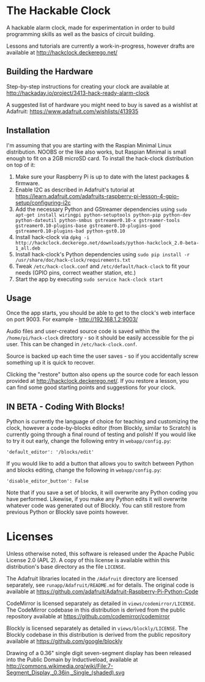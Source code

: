 The Hackable Clock
==================

A hackable alarm clock, made for experimentation in order to build programming skills as well as the basics of circuit building.

Lessons and tutorials are currently a work-in-progress, however drafts are available at http://hackclock.deckerego.net/


Building the Hardware
---------------------

Step-by-step instructions for creating your clock are available at http://hackaday.io/project/3413-hack-ready-alarm-clock

A suggested list of hardware you might need to buy is saved as a wishlist at Adafruit: https://www.adafruit.com/wishlists/413935

Installation
------------

I'm assuming that you are starting with the Raspian Minimal Linux distribution. NOOBS or the like also works, but Raspian Minimal is small enough to fit on a 2GB microSD card. To install the hack-clock distribution on top of it:

1. Make sure your Raspberry Pi is up to date with the latest packages & firmware.
2. Enable I2C as described in Adafruit's tutorial at https://learn.adafruit.com/adafruits-raspberry-pi-lesson-4-gpio-setup/configuring-i2c
3. Add the necessary Python and GStreamer dependencies using `sudo apt-get install wiringpi python-setuptools python-pip python-dev python-dateutil python-smbus gstreamer0.10-x gstreamer-tools gstreamer0.10-plugins-base gstreamer0.10-plugins-good gstreamer0.10-plugins-bad python-gst0.10`
4. Install hack-clock via `dpkg -i http://hackclock.deckerego.net/downloads/python-hackclock_2.0-beta-1_all.deb`
5. Install hack-clock's Python dependencies using `sudo pip install -r /usr/share/doc/hack-clock/requirements.txt`
6. Tweak `/etc/hack-clock.conf` and `/etc/default/hack-clock` to fit your needs (GPIO pins, correct weather station, etc.)
7. Start the app by executing `sudo service hack-clock start`


Usage
-----

Once the app starts, you should be able to get to the clock's web interface on port 9003. For example - http://192.168.1.2:9003/

Audio files and user-created source code is saved within the `/home/pi/hack-clock` directory - so it should be easily accessible for the pi user. This can be changed in `/etc/hack-clock.conf`.

Source is backed up each time the user saves - so if you accidentally screw something up it is quick to recover.

Clicking the "restore" button also opens up the source code for each lesson provided at http://hackclock.deckerego.net/. If you restore a lesson, you can find some good starting points and suggestions for your clock.


IN BETA - Coding With Blocks!
--------------------------

Python is currently the language of choice for teaching and customizing the clock, however a code-by-blocks editor (from Blockly, similar to Scratch) is currently going through a final round of testing and polish! If you would like to try it out early, change the following entry in `webapp/config.py`:

    'default_editor': '/blocks/edit'

If you would like to add a button that allows you to switch between Python and blocks editing, change the following in `webapp/config.py`:

    'disable_editor_button': False

Note that if you save a set of blocks, it will overwrite any Python coding you have performed. Likewise, if you make any Python edits it will overwrite whatever code was generated out of Blockly. You can still restore from previous Python or Blockly save points however.


Licenses
========

Unless otherwise noted, this software is released under the Apache Public License 2.0 (APL 2). A copy of this license is available within this distribution's base directory as the file `LICENSE`.

The Adafruit libraries located in the `/Adafruit` directory are licensed separately, see `runapp/Adafruit/README.md` for details.
The original code is available at https://github.com/adafruit/Adafruit-Raspberry-Pi-Python-Code

CodeMirror is licensed separately as detailed in `views/codemirror/LICENSE`. The CodeMirror codebase in this distribution is derived from the public repository available at https://github.com/codemirror/codemirror

Blockly is licensed separately as detailed in `views/blockly/LICENSE`. The Blockly codebase in this distribution is derived from the public repository available at https://github.com/google/blockly

Drawing of a 0.36" single digit seven-segment display has been released into the Public Domain by Inductiveload,
available at http://commons.wikimedia.org/wiki/File:7-Segment_Display,_0.36in,_Single_(shaded).svg
